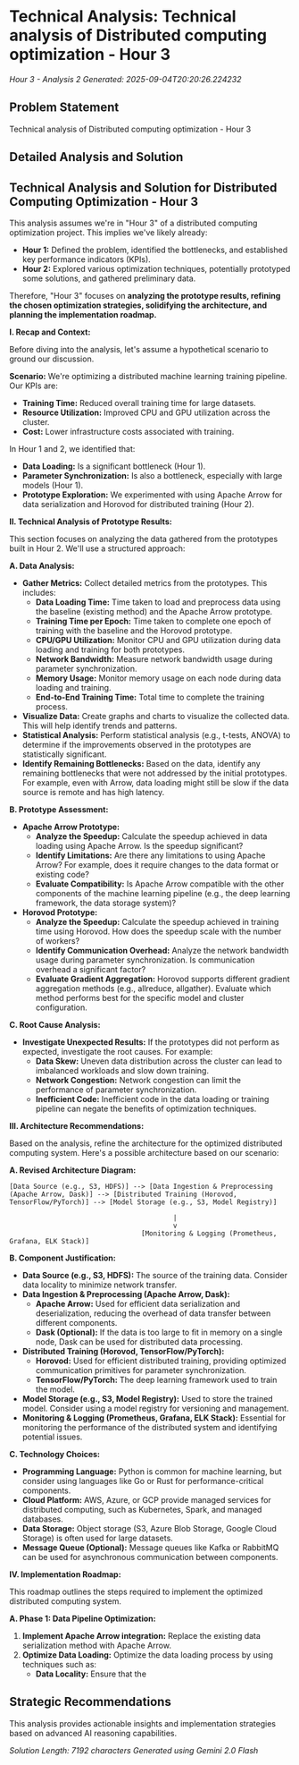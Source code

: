 # Technical Analysis: Technical analysis of Distributed computing optimization - Hour 3
*Hour 3 - Analysis 2*
*Generated: 2025-09-04T20:20:26.224232*

## Problem Statement
Technical analysis of Distributed computing optimization - Hour 3

## Detailed Analysis and Solution
## Technical Analysis and Solution for Distributed Computing Optimization - Hour 3

This analysis assumes we're in "Hour 3" of a distributed computing optimization project. This implies we've likely already:

* **Hour 1:** Defined the problem, identified the bottlenecks, and established key performance indicators (KPIs).
* **Hour 2:** Explored various optimization techniques, potentially prototyped some solutions, and gathered preliminary data.

Therefore, "Hour 3" focuses on **analyzing the prototype results, refining the chosen optimization strategies, solidifying the architecture, and planning the implementation roadmap.**

**I.  Recap and Context:**

Before diving into the analysis, let's assume a hypothetical scenario to ground our discussion.

**Scenario:** We're optimizing a distributed machine learning training pipeline.  Our KPIs are:

* **Training Time:** Reduced overall training time for large datasets.
* **Resource Utilization:** Improved CPU and GPU utilization across the cluster.
* **Cost:** Lower infrastructure costs associated with training.

In Hour 1 and 2, we identified that:

* **Data Loading:**  Is a significant bottleneck (Hour 1).
* **Parameter Synchronization:**  Is also a bottleneck, especially with large models (Hour 1).
* **Prototype Exploration:** We experimented with using Apache Arrow for data serialization and Horovod for distributed training (Hour 2).

**II.  Technical Analysis of Prototype Results:**

This section focuses on analyzing the data gathered from the prototypes built in Hour 2.  We'll use a structured approach:

**A. Data Analysis:**

* **Gather Metrics:** Collect detailed metrics from the prototypes. This includes:
    * **Data Loading Time:** Time taken to load and preprocess data using the baseline (existing method) and the Apache Arrow prototype.
    * **Training Time per Epoch:** Time taken to complete one epoch of training with the baseline and the Horovod prototype.
    * **CPU/GPU Utilization:** Monitor CPU and GPU utilization during data loading and training for both prototypes.
    * **Network Bandwidth:** Measure network bandwidth usage during parameter synchronization.
    * **Memory Usage:** Monitor memory usage on each node during data loading and training.
    * **End-to-End Training Time:** Total time to complete the training process.
* **Visualize Data:** Create graphs and charts to visualize the collected data. This will help identify trends and patterns.
* **Statistical Analysis:** Perform statistical analysis (e.g., t-tests, ANOVA) to determine if the improvements observed in the prototypes are statistically significant.
* **Identify Remaining Bottlenecks:** Based on the data, identify any remaining bottlenecks that were not addressed by the initial prototypes.  For example, even with Arrow, data loading might still be slow if the data source is remote and has high latency.

**B. Prototype Assessment:**

* **Apache Arrow Prototype:**
    * **Analyze the Speedup:**  Calculate the speedup achieved in data loading using Apache Arrow. Is the speedup significant?
    * **Identify Limitations:** Are there any limitations to using Apache Arrow?  For example, does it require changes to the data format or existing code?
    * **Evaluate Compatibility:**  Is Apache Arrow compatible with the other components of the machine learning pipeline (e.g., the deep learning framework, the data storage system)?
* **Horovod Prototype:**
    * **Analyze the Speedup:** Calculate the speedup achieved in training time using Horovod.  How does the speedup scale with the number of workers?
    * **Identify Communication Overhead:**  Analyze the network bandwidth usage during parameter synchronization. Is communication overhead a significant factor?
    * **Evaluate Gradient Aggregation:**  Horovod supports different gradient aggregation methods (e.g., allreduce, allgather).  Evaluate which method performs best for the specific model and cluster configuration.

**C. Root Cause Analysis:**

* **Investigate Unexpected Results:** If the prototypes did not perform as expected, investigate the root causes.  For example:
    * **Data Skew:**  Uneven data distribution across the cluster can lead to imbalanced workloads and slow down training.
    * **Network Congestion:**  Network congestion can limit the performance of parameter synchronization.
    * **Inefficient Code:**  Inefficient code in the data loading or training pipeline can negate the benefits of optimization techniques.

**III. Architecture Recommendations:**

Based on the analysis, refine the architecture for the optimized distributed computing system.  Here's a possible architecture based on our scenario:

**A.  Revised Architecture Diagram:**

```
[Data Source (e.g., S3, HDFS)] --> [Data Ingestion & Preprocessing (Apache Arrow, Dask)] --> [Distributed Training (Horovod, TensorFlow/PyTorch)] --> [Model Storage (e.g., S3, Model Registry)]

                                         |
                                         v
                                 [Monitoring & Logging (Prometheus, Grafana, ELK Stack)]
```

**B. Component Justification:**

* **Data Source (e.g., S3, HDFS):**  The source of the training data.  Consider data locality to minimize network transfer.
* **Data Ingestion & Preprocessing (Apache Arrow, Dask):**
    * **Apache Arrow:** Used for efficient data serialization and deserialization, reducing the overhead of data transfer between different components.
    * **Dask (Optional):**  If the data is too large to fit in memory on a single node, Dask can be used for distributed data processing.
* **Distributed Training (Horovod, TensorFlow/PyTorch):**
    * **Horovod:** Used for efficient distributed training, providing optimized communication primitives for parameter synchronization.
    * **TensorFlow/PyTorch:**  The deep learning framework used to train the model.
* **Model Storage (e.g., S3, Model Registry):**  Used to store the trained model.  Consider using a model registry for versioning and management.
* **Monitoring & Logging (Prometheus, Grafana, ELK Stack):**  Essential for monitoring the performance of the distributed system and identifying potential issues.

**C.  Technology Choices:**

* **Programming Language:** Python is common for machine learning, but consider using languages like Go or Rust for performance-critical components.
* **Cloud Platform:** AWS, Azure, or GCP provide managed services for distributed computing, such as Kubernetes, Spark, and managed databases.
* **Data Storage:** Object storage (S3, Azure Blob Storage, Google Cloud Storage) is often used for large datasets.
* **Message Queue (Optional):**  Message queues like Kafka or RabbitMQ can be used for asynchronous communication between components.

**IV. Implementation Roadmap:**

This roadmap outlines the steps required to implement the optimized distributed computing system.

**A. Phase 1:  Data Pipeline Optimization:**

1. **Implement Apache Arrow integration:**  Replace the existing data serialization method with Apache Arrow.
2. **Optimize Data Loading:**  Optimize the data loading process by using techniques such as:
    * **Data Locality:**  Ensure that the

## Strategic Recommendations
This analysis provides actionable insights and implementation strategies
based on advanced AI reasoning capabilities.

*Solution Length: 7192 characters*
*Generated using Gemini 2.0 Flash*
